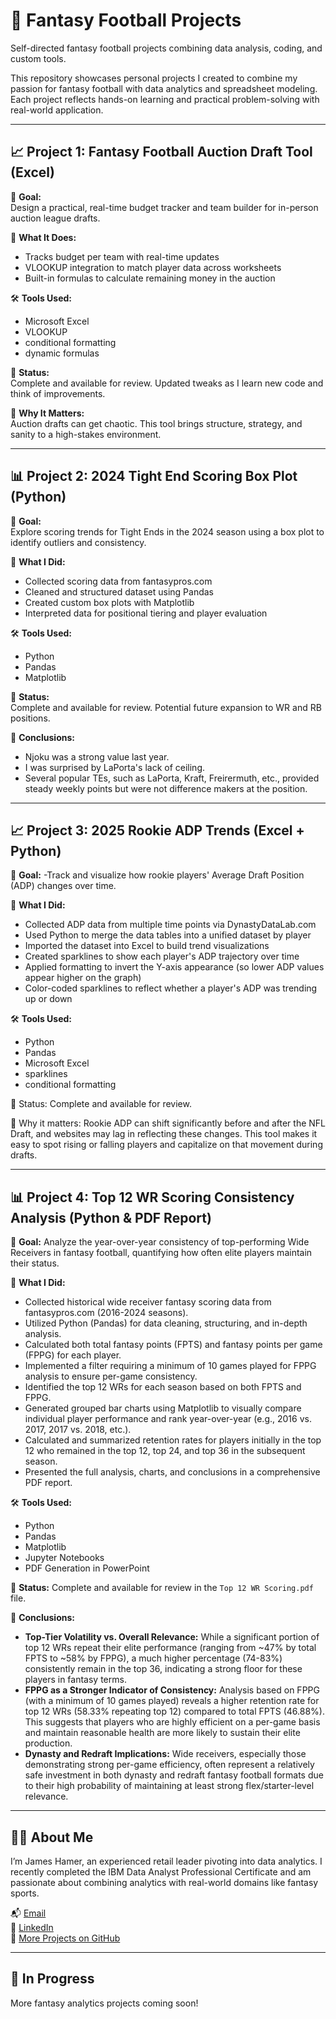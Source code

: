 # 🏈 Fantasy Football Projects  
Self-directed fantasy football projects combining data analysis, coding, and custom tools.

This repository showcases personal projects I created to combine my passion for fantasy football with data analytics and spreadsheet modeling. Each project reflects hands-on learning and practical problem-solving with real-world application.

---

## 📈 Project 1: Fantasy Football Auction Draft Tool (Excel)

🎯 **Goal:**  
Design a practical, real-time budget tracker and team builder for in-person auction league drafts.

🧠 **What It Does:**  
- Tracks budget per team with real-time updates  
- VLOOKUP integration to match player data across worksheets  
- Built-in formulas to calculate remaining money in the auction

🛠️ **Tools Used:**  
- Microsoft Excel  
- VLOOKUP
- conditional formatting
- dynamic formulas

🚧 **Status:**  
Complete and available for review. Updated tweaks as I learn new code and think of improvements.

📎 **Why It Matters:**  
Auction drafts can get chaotic. This tool brings structure, strategy, and sanity to a high-stakes environment.

---

## 📊 Project 2: 2024 Tight End Scoring Box Plot (Python)

🎯 **Goal:**  
Explore scoring trends for Tight Ends in the 2024 season using a box plot to identify outliers and consistency.

🧠 **What I Did:**  
- Collected scoring data from fantasypros.com
- Cleaned and structured dataset using Pandas  
- Created custom box plots with Matplotlib  
- Interpreted data for positional tiering and player evaluation

🛠️ **Tools Used:**  
- Python  
- Pandas
- Matplotlib

🚧 **Status:**  
Complete and available for review. Potential future expansion to WR and RB positions.

📎 **Conclusions:**
- Njoku was a strong value last year.
- I was surprised by LaPorta's lack of ceiling.
- Several popular TEs, such as LaPorta, Kraft, Freirermuth, etc., provided steady weekly points but were not difference makers at the position.
  
---

## 📈 Project 3: 2025 Rookie ADP Trends (Excel + Python)

🎯 **Goal:**
-Track and visualize how rookie players' Average Draft Position (ADP) changes over time.

🧠 **What I Did:**
- Collected ADP data from multiple time points via DynastyDataLab.com
- Used Python to merge the data tables into a unified dataset by player
- Imported the dataset into Excel to build trend visualizations
- Created sparklines to show each player's ADP trajectory over time
- Applied formatting to invert the Y-axis appearance (so lower ADP values appear higher on the graph)
- Color-coded sparklines to reflect whether a player's ADP was trending up or down

🛠️ **Tools Used:**
- Python
- Pandas
- Microsoft Excel
- sparklines
- conditional formatting

🚧 Status:
Complete and available for review.

📎 Why it matters:
Rookie ADP can shift significantly before and after the NFL Draft, and websites may lag in reflecting these changes. This tool makes it easy to spot rising or falling players and capitalize on that movement during drafts.

---

## 📊 Project 4: Top 12 WR Scoring Consistency Analysis (Python & PDF Report)

🎯 **Goal:**
Analyze the year-over-year consistency of top-performing Wide Receivers in fantasy football, quantifying how often elite players maintain their status.

🧠 **What I Did:**
- Collected historical wide receiver fantasy scoring data from fantasypros.com (2016-2024 seasons).
- Utilized Python (Pandas) for data cleaning, structuring, and in-depth analysis.
- Calculated both total fantasy points (FPTS) and fantasy points per game (FPPG) for each player.
- Implemented a filter requiring a minimum of 10 games played for FPPG analysis to ensure per-game consistency.
- Identified the top 12 WRs for each season based on both FPTS and FPPG.
- Generated grouped bar charts using Matplotlib to visually compare individual player performance and rank year-over-year (e.g., 2016 vs. 2017, 2017 vs. 2018, etc.).
- Calculated and summarized retention rates for players initially in the top 12 who remained in the top 12, top 24, and top 36 in the subsequent season.
- Presented the full analysis, charts, and conclusions in a comprehensive PDF report.

🛠️ **Tools Used:**
- Python
- Pandas
- Matplotlib
- Jupyter Notebooks
- PDF Generation in PowerPoint

🚧 **Status:**
Complete and available for review in the `Top 12 WR Scoring.pdf` file.

📎 **Conclusions:**
- **Top-Tier Volatility vs. Overall Relevance:** While a significant portion of top 12 WRs repeat their elite performance (ranging from ~47% by total FPTS to ~58% by FPPG), a much higher percentage (74-83%) consistently remain in the top 36, indicating a strong floor for these players in fantasy terms.
- **FPPG as a Stronger Indicator of Consistency:** Analysis based on FPPG (with a minimum of 10 games played) reveals a higher retention rate for top 12 WRs (58.33% repeating top 12) compared to total FPTS (46.88%). This suggests that players who are highly efficient on a per-game basis and maintain reasonable health are more likely to sustain their elite production.
- **Dynasty and Redraft Implications:** Wide receivers, especially those demonstrating strong per-game efficiency, often represent a relatively safe investment in both dynasty and redraft fantasy football formats due to their high probability of maintaining at least strong flex/starter-level relevance.

---

## 👨‍💻 About Me

I’m James Hamer, an experienced retail leader pivoting into data analytics. I recently completed the IBM Data Analyst Professional Certificate and am passionate about combining analytics with real-world domains like fantasy sports.

📬 [Email](mailto:jhamer85@gmail.com)  
🔗 [LinkedIn](https://www.linkedin.com/in/james-hamer-932868171/)  
🐙 [More Projects on GitHub](https://github.com/jhamer85)

---

## 🚧 In Progress

More fantasy analytics projects coming soon!
